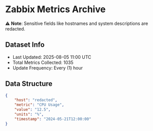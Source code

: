 # Zabbix Metrics Archive

⚠️ **Note**: Sensitive fields like hostnames and system descriptions are redacted.

## Dataset Info
- Last Updated: 2025-08-05 11:00 UTC
- Total Metrics Collected: 1035
- Update Frequency: Every (1) hour

## Data Structure
```json
{
    "host": "redacted",
    "metric": "CPU Usage",
    "value": "12.5",
    "units": "%",
    "timestamp": "2024-05-21T12:00:00"
}
```
